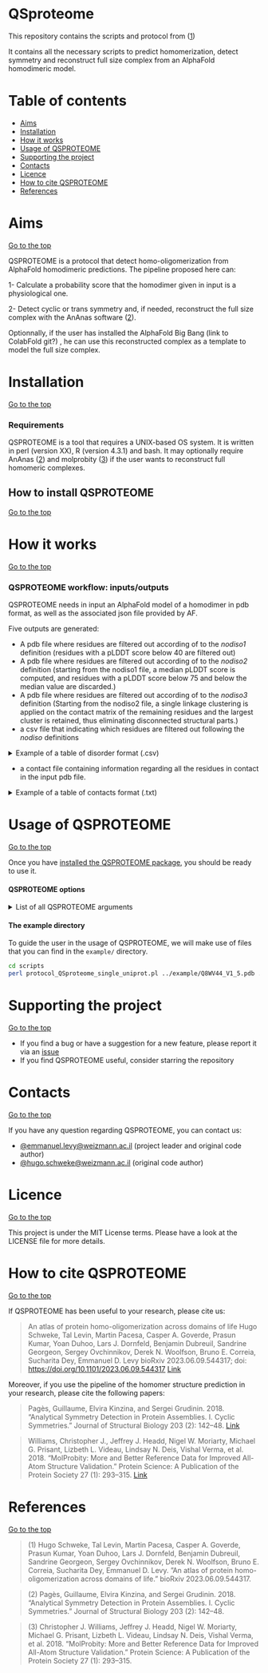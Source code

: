 # QSproteome


This repository contains the scripts and protocol from ([1](#ref-1)) 

It contains all the necessary scripts to predict homomerization, detect symmetry and reconstruct full size complex from an AlphaFold homodimeric model.


# Table of contents

- [Aims](#Aims)
- [Installation](#Installation)
- [How it works](#How-it-works)
- [Usage of QSPROTEOME](#Usage-of-QSPROTEOME)
- [Supporting the project](#Supporting-the-project)
- [Contacts](#Contacts)
- [Licence](#Licence)
- [How to cite QSPROTEOME](#How-to-cite-QSPROTEOME)
- [References](#References)

# Aims
[Go to the top](#Table-of-contents)

QSPROTEOME is a protocol that detect homo-oligomerization from AlphaFold homodimeric predictions. The pipeline proposed here can:

1- Calculate a probability score that the homodimer given in input is a physiological one. 

2- Detect cyclic or trans symmetry and, if needed, reconstruct the full size complex with the AnAnas software ([2](#ref-2)).

Optionnally, if the user has installed the AlphaFold Big Bang (link to ColabFold git?) , he can use this reconstructed complex as a template to model the full size complex.

</div>


# Installation
[Go to the top](#Table-of-contents)

### Requirements

QSPROTEOME is a tool that requires a UNIX-based OS system. It is written in perl (version XX), R (version 4.3.1) and bash. It may optionally require AnAnas ([2](#ref-2)) and molprobity ([3](#ref-3)) if the user wants to reconstruct full homomeric complexes.



## How to install QSPROTEOME
[Go to the top](#Table-of-contents)



# How it works
[Go to the top](#Table-of-contents)


### QSPROTEOME workflow: inputs/outputs

QSPROTEOME needs in input an AlphaFold model of a homodimer in pdb format, as well as the associated json file provided by AF.
<br>

Five outputs are generated: 
- A pdb file where residues are filtered out according of to the *nodiso1* definition (residues with a pLDDT score below 40 are filtered out)
- A pdb file where residues are filtered out according of to the *nodiso2* definition (starting from the nodiso1 file, a median pLDDT score is computed, and residues with a pLDDT score
below 75 and below the median value are discarded.)
- A pdb file where residues are filtered out according of to the *nodiso3* definition (Starting from the nodiso2 file, a single linkage clustering is applied on the contact matrix of the remaining residues and the largest cluster is retained, thus eliminating disconnected structural parts.)
- a csv file that indicating which residues are filtered out following the *nodiso* definitions
  
<details>
<summary>Example of a table of disorder format (.csv)</summary>
 
<pre> 
chain,resnum,nodiso1,nodiso2,nodiso3
A,1,FALSE,FALSE,FALSE
A,2,FALSE,FALSE,FALSE
A,3,FALSE,FALSE,FALSE
A,4,FALSE,FALSE,FALSE
A,14,TRUE,FALSE,FALSE
A,15,TRUE,FALSE,FALSE
A,16,TRUE,FALSE,FALSE
A,17,TRUE,TRUE,FALSE
A,18,TRUE,TRUE,FALSE
A,19,TRUE,TRUE,FALSE

- chain = chain of the model
- resnum = residue number
- nodiso1 = TRUE if the residue is present in the structure nodiso1, FALSE if filtered out
- nodiso2 = TRUE if the residue is present in the structure nodiso2, FALSE if filtered out
- nodiso3 = TRUE if the residue is present in the structure nodiso3, FALSE if filtered out
 </pre>
</details>
 
- a contact file containing information regarding all the residues in contact in the input pdb file.

<details>
<summary>Example of a table of contacts format (.txt)</summary>

<pre> 
code chain1 chain2 res1 res2 rescode1 rescode2 d1 d2 d3
Q8WV44_V1_5 B B 9 13 N T 2 2.806 3.287 3.046
Q8WV44_V1_5 B B 9 12 N Q 1 3.172 3.172 3.172
Q8WV44_V1_5 B B 10 13 P T 3 3.015 3.243 3.125
Q8WV44_V1_5 B B 10 14 P L 5 3.147 4.014 3.480
Q8WV44_V1_5 B B 11 15 V Q 2 3.128 3.553 3.341
Q8WV44_V1_5 B B 11 14 V L 4 3.182 3.670 3.502
Q8WV44_V1_5 B B 12 15 Q Q 2 3.354 3.796 3.575
Q8WV44_V1_5 B B 12 9 Q N 1 3.172 3.172 3.172
Q8WV44_V1_5 B B 12 16 Q E 3 3.177 3.760 3.451
Q8WV44_V1_5 B B 13 16 T E 1 3.502 3.502 3.502

- code = code of the pdb file in input
- chain1 = chain id of the first residue
- chain2 = chain id of the second residue
- res1 = residue number of the first residue
- res2 = residue number of the second residue
- rescode1 = one-letter code of the first residue
- rescode2 = one-letter code of the second residue
- dmin = distance 1
- dmax = distance 2
- davg = distance 3
 </pre>
</details>

# Usage of QSPROTEOME
[Go to the top](#Table-of-contents)

Once you have [installed the QSPROTEOME package](#how-to-install-qsproteome), you should be ready to use it. 

#### QSPROTEOME options

<details>
<summary>List of all QSPROTEOME arguments</summary>

<pre>usage: QSPROTEOME [-h] (-pdb PDB | -json JSON)

options:
  -h, --help        show this help message and exit
  -pdb PDB          Path to an AlphaFold model PDB file. *required*
  -json JSON        Path to the json file produced by AlphaFold along with the model. *required*
</pre>
</details>


#### The example directory
To guide the user in the usage of QSPROTEOME, we will make use of files that you can find in the `example/` directory. 

```bash
cd scripts
perl protocol_QSproteome_single_uniprot.pl ../example/Q8WV44_V1_5.pdb ../example/Q8WV44_rank_2_model_5_ptm_seed_0_pae.json.bz2
```

# Supporting the project
[Go to the top](#Table-of-contents)

- If you find a bug or have a suggestion for a new feature, please report it via an [issue](https://github.com/HugoSchweke/QSproteome_protocol/issues)
- If you find QSPROTEOME useful, consider starring the repository


# Contacts
[Go to the top](#Table-of-contents)

If you have any question regarding QSPROTEOME, you can contact us:
- [@emmanuel.levy@weizmann.ac.il](mailto:@emmanuel.levy@weizmann.ac.il) (project leader and original code author)
- [@hugo.schweke@weizmann.ac.il](mailto:hugo.schweke@weizmann.ac.il) (original code author)


# Licence
[Go to the top](#Table-of-contents)

This project is under the MIT License terms. Please have a look at the LICENSE file for more details.


# How to cite QSPROTEOME
[Go to the top](#Table-of-contents)

If QSPROTEOME has been useful to your research, please cite us:

> An atlas of protein homo-oligomerization across domains of life
Hugo Schweke, Tal Levin, Martin Pacesa, Casper A. Goverde, Prasun Kumar, Yoan Duhoo, Lars J. Dornfeld, Benjamin Dubreuil, Sandrine Georgeon, Sergey Ovchinnikov, Derek N. Woolfson, Bruno E. Correia, Sucharita Dey, Emmanuel D. Levy
bioRxiv 2023.06.09.544317; doi: https://doi.org/10.1101/2023.06.09.544317 [Link](https://www.biorxiv.org/content/10.1101/2023.06.09.544317v1)


Moreover, if you use the pipeline of the homomer structure prediction in your research, please cite the following papers:
<br>
> Pagès, Guillaume, Elvira Kinzina, and Sergei Grudinin. 2018. “Analytical Symmetry Detection in Protein Assemblies. I. Cyclic Symmetries.” Journal of Structural Biology 203 (2): 142–48. [Link](https://doi.org/10.1016/j.jsb.2018.04.004)

> Williams, Christopher J., Jeffrey J. Headd, Nigel W. Moriarty, Michael G. Prisant, Lizbeth L. Videau, Lindsay N. Deis, Vishal Verma, et al. 2018. “MolProbity: More and Better Reference Data for Improved All-Atom Structure Validation.” Protein Science: A Publication of the Protein Society 27 (1): 293–315. [Link](https://doi.org/10.1107/S0907444909042073)

# References
[Go to the top](#Table-of-contents)

<a id="ref-1"></a>

> (1) Hugo Schweke, Tal Levin, Martin Pacesa, Casper A. Goverde, Prasun Kumar, Yoan Duhoo, Lars J. Dornfeld, Benjamin Dubreuil, Sandrine Georgeon, Sergey Ovchinnikov, Derek N. Woolfson, Bruno E. Correia, Sucharita Dey, Emmanuel D. Levy. ”An atlas of protein homo-oligomerization across domains of life.” bioRxiv 2023.06.09.544317.


<a id="ref-2"></a>

> (2) Pagès, Guillaume, Elvira Kinzina, and Sergei Grudinin. 2018. “Analytical Symmetry Detection in Protein Assemblies. I. Cyclic Symmetries.” Journal of Structural Biology 203 (2): 142–48.


<a id="ref-3"></a>

> (3) Christopher J. Williams, Jeffrey J. Headd, Nigel W. Moriarty, Michael G. Prisant, Lizbeth L. Videau, Lindsay N. Deis, Vishal Verma, et al. 2018. “MolProbity: More and Better Reference Data for Improved All-Atom Structure Validation.” Protein Science: A Publication of the Protein Society 27 (1): 293–315.
